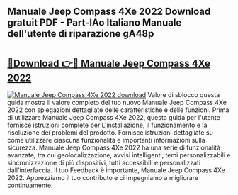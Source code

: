 ## Manuale Jeep Compass 4Xe 2022 Download gratuit PDF - Part-lAo Italiano Manuale dell'utente di riparazione gA48p

# <h2><a href="http://dff7rm.blite.top/?on=Manuale+Jeep+Compass+4Xe+2022">🔗Download 👉🔴 Manuale Jeep Compass 4Xe 2022</a></h2>

[![Manuale Jeep Compass 4Xe 2022 download](https://i.imgur.com/lujVjoI.png)](http://dff7rm.blite.top/?on=Manuale+Jeep+Compass+4Xe+2022)
Valore di sblocco questa guida mostra il valore completo del tuo nuovo Manuale Jeep Compass 4Xe 2022 con spiegazioni dettagliate delle caratteristiche e delle funzioni. Prima di utilizzare Manuale Jeep Compass 4Xe 2022, questa guida per l'utente fornisce istruzioni complete per L'installazione, il funzionamento e la risoluzione dei problemi del prodotto. Fornisce istruzioni dettagliate su come utilizzare ciascuna funzionalità e importanti informazioni sulla sicurezza. Manuale Jeep Compass 4Xe 2022 ha una serie di funzionalità avanzate, tra cui geolocalizzazione, avvisi intelligenti, temi personalizzabili e sincronizzazione di più dispositivi, tutti accessibili e personalizzati dall'interfaccia. Il tuo Feedback è importante, Manuale Jeep Compass 4Xe 2022. Apprezziamo il tuo contributo e ci impegniamo a migliorare continuamente.
